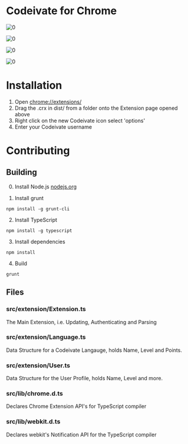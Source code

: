 # Codeivate for Chrome

![0](https://raw.github.com/BeryJu/Codeivate-Chrome/master/images/bigger/001.png)

![0](https://raw.github.com/BeryJu/Codeivate-Chrome/master/images/bigger/002.png)

![0](https://raw.github.com/BeryJu/Codeivate-Chrome/master/images/bigger/003.png)

![0](https://raw.github.com/BeryJu/Codeivate-Chrome/master/images/level.png)

# Installation

1. Open [chrome://extensions/](chrome://extensions/)
2. Drag the .crx in dist/ from a folder onto the Extension page opened above
3. Right click on the new Codeivate icon select 'options'
4. Enter your Codeivate username

# Contributing

## Building 

0. Install Node.js [nodejs.org](http://nodejs.org/)

1. Install grunt

`npm install -g grunt-cli`

2. Install TypeScript

`npm install -g typescript`

3. Install dependencies

`npm install`

4. Build

`grunt`

## Files

### src/extension/Extension.ts

The Main Extension, i.e. Updating, Authenticating and Parsing

### src/extension/Language.ts

Data Structure for a Codeivate Langauge, holds Name, Level and Points.

### src/extension/User.ts

Data Structure for the User Profile, holds Name, Level and more.

### src/lib/chrome.d.ts

Declares Chrome Extension API's for TypeScript compiler

### src/lib/webkit.d.ts

Declares webkit's Notification API for the TypeScript compiler
